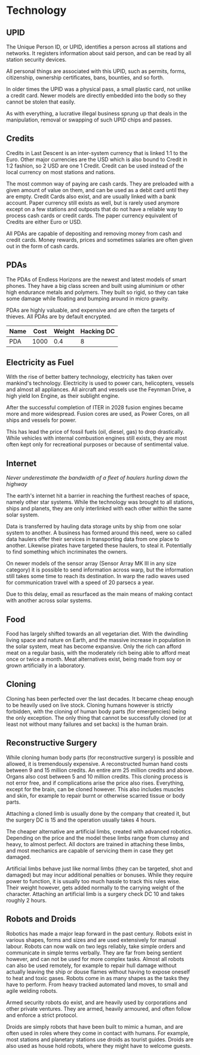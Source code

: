 # Technology

## UPID

The Unique Person ID, or UPID, identifies a person across all stations and
networks. It registers information about said person, and can be read by all
station security devices.

All personal things are associated with this UPID, such as permits, forms,
citizenship, ownership certificates, bans, bounties, and so forth.

In older times the UPID was a physical pass, a small plastic card, not unlike
a credit card. Newer models are directly embedded into the body so they cannot
be stolen that easily.

As with everything, a lucrative illegal business sprung up that deals in the
manipulation, removal or swapping of such UPID chips and passes.

## Credits

Credits in Last Descent is an inter-system currency that is linked 1:1 to the
Euro. Other major currencies are the USD which is also bound to Credit in 1:2
fashion, so 2 USD are one 1 Credit. Credit can be used instead of the local
currency on most stations and nations.

The most common way of paying are cash cards. They are preloaded with a given
amount of value on them, and can be used as a debit card until they are empty.
Credit Cards also exist, and are usually linked with a bank account. Paper
currency still exists as well, but is rarely used anymore except on a few
stations and outposts that do not have a reliable way to process cash cards or
credit cards. The paper currency equivalent of Credits are either Euro or USD.

All PDAs are capable of depositing and removing money from cash and credit
cards. Money rewards, prices and sometimes salaries are often given out in
the form of cash cards.

## PDAs

The PDAs of Endless Horizons are the newest and latest models of smart phones.
They have a big class screen and built using aluminium or other high endurance
metals and polymers. They built so rigid, so they can take some damage while
floating and bumping around in micro gravity.

PDAs are highly valuable, and expensive and are often the targets of thieves.
All PDAs are by default encrypted.

| Name  | Cost | Weight | Hacking DC
|-------|------|--------|-------------
| PDA   | 1000 | 0.4    | 8

## Electricity as Fuel

With the rise of better battery technology, electricity has taken over mankind's
technology. Electricity is used to power cars, helicopters, vessels and almost
all appliances. All aircraft and vessels use the Feynman Drive, a high yield Ion
Engine, as their sublight engine.

After the successful completion of ITER in 2028 fusion engines became more and
more widespread. Fusion cores are used, as Power Cores, on all ships and vessels
for power.

This has lead the price of fossil fuels (oil, diesel, gas) to drop drastically.
While vehicles with internal combustion engines still exists, they are most
often kept only for recreational purposes or because of sentimental value.

## Internet

_Never underestimate the bandwidth of a fleet of haulers hurling down the
highway_

The earth's internet hit a barrier in reaching the furthest reaches of space,
namely other star systems.  While the technology was brought to all stations,
ships and planets, they are only interlinked with each other within the same
solar system.

Data is transferred by hauling data storage units by ship from one solar
system to another. A business has formed around this need, were so called data
haulers offer their services in transporting data from one place to
another. Likewise pirates have targeted these haulers, to steal
it. Potentially to find something which incriminates the owners.

On newer models of the sensor array (Sensor Array MK III in any size category)
it is possible to send information across warp, but the information still takes
some time to reach its destination. In warp the radio waves used for
communication travel with a speed of 20 parsecs a year.

Due to this delay, email as resurfaced as the main means of making contact with
another across solar systems.

## Food

Food has largely shifted towards an all vegetarian diet. With the dwindling
living space and nature on Earth, and the massive increase in population in
the solar system, meat has become expansive. Only the rich can afford meat on
a regular basis, with the moderately rich being able to afford meat once or
twice a month. Meat alternatives exist, being made from soy or grown
artificially in a laboratory.

## Cloning

Cloning has been perfected over the last decades. It became cheap enough to be
heavily used on live stock. Cloning humans however is strictly forbidden, with
the cloning of human body parts (for emergencies) being the only exception. The
only thing that cannot be successfully cloned (or at least not without many
failures and set backs) is the human brain.

## Reconstructive Surgery

While cloning human body parts (for reconstructive surgery) is possible and
allowed, it is tremendously expensive. A reconstructed human hand costs
between 9 and 15 million credits. An entire arm 25 million credits and
above. Organs also cost between 5 and 10 million credits. This cloning process
is not error free, and if complications arise the price also rises. Everything,
except for the brain, can be cloned however. This also includes muscles and
skin, for example to repair burnt or otherwise scarred tissue or body parts.

Attaching a cloned limb is usually done by the company that created it, but
the surgery DC is 15 and the operation usually takes 4 hours.

The cheaper alternative are artificial limbs, created with advanced robotics.
Depending on the price and the model these limbs range from clumsy and heavy,
to almost perfect. All doctors are trained in attaching these limbs, and most
mechanics are capable of servicing them in case they get damaged.

Artificial limbs behave just like normal limbs (they can be targeted, shot and
damaged) but may incur additional penalties or bonuses. While they require
power to function, it is usually too much hassle to track this rules wise.
Their weight however, gets added normally to the carrying weight of the
character. Attaching an artificial limb is a surgery check DC 10 and takes
roughly 2 hours.

## Robots and Droids

Robotics has made a major leap forward in the past century. Robots exist in
various shapes, forms and sizes and are used extensively for manual labour.
Robots can now walk on two legs reliably, take simple orders and communicate
in simple terms verbally. They are far from being sentient however, and can
not be used for more complex tasks. Almost all robots can also be used remotely,
for example to repair hull damage without actually leaving the ship or douse
flames without having to expose oneself to heat and toxic gases. Robots come
in as many shapes as the tasks they have to perform. From heavy tracked
automated land moves, to small and agile welding robots.

Armed security robots do exist, and are heavily used by corporations and other
private ventures. They are armed, heavily armoured, and often follow and
enforce a strict protocol.

Droids are simply robots that have been built to mimic a human, and are often
used in roles where they come in contact with humans. For example, most stations
and planetary stations use droids as tourist guides. Droids are also used as
house hold robots, where they might have to welcome guests.
